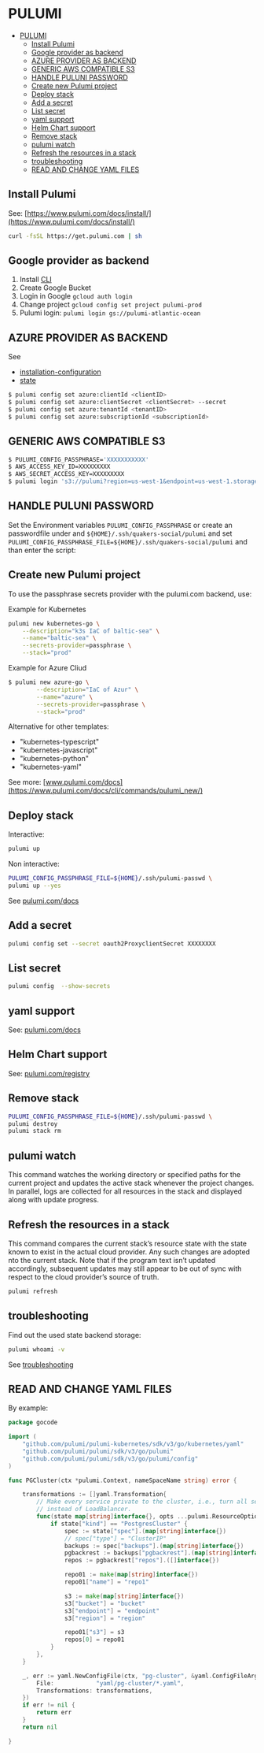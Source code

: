 PULUMI
======

- [PULUMI](#pulumi)
	- [Install Pulumi](#install-pulumi)
	- [Google provider as backend](#google-provider-as-backend)
	- [AZURE PROVIDER AS BACKEND](#azure-provider-as-backend)
	- [GENERIC AWS COMPATIBLE S3](#generic-aws-compatible-s3)
	- [HANDLE PULUNI PASSWORD](#handle-puluni-password)
	- [Create new Pulumi project](#create-new-pulumi-project)
	- [Deploy stack](#deploy-stack)
	- [Add a secret](#add-a-secret)
	- [List secret](#list-secret)
	- [yaml support](#yaml-support)
	- [Helm Chart support](#helm-chart-support)
	- [Remove stack](#remove-stack)
	- [pulumi watch](#pulumi-watch)
	- [Refresh the resources in a stack](#refresh-the-resources-in-a-stack)
	- [troubleshooting](#troubleshooting)
	- [READ AND CHANGE YAML FILES](#read-and-change-yaml-files)


Install Pulumi
--------------

See: [https://www.pulumi.com/docs/install/](https://www.pulumi.com/docs/install/)

```bash
curl -fsSL https://get.pulumi.com | sh
```


Google provider as backend
--------------------------

1. Install [CLI](https://cloud.google.com/docs/authentication/provide-credentials-adc?hl=de#how-to)
2. Create Google Bucket
3. Login in Google ```gcloud auth login```
4. Change project ```gcloud config set project pulumi-prod```
5. Pulumi login: ```pulumi login gs://pulumi-atlantic-ocean```


AZURE PROVIDER AS BACKEND
-------------------------

See

- [installation-configuration](https://www.pulumi.com/registry/packages/azure/installation-configuration/)
- [state](https://www.pulumi.com/docs/concepts/state/)

```bash
$ pulumi config set azure:clientId <clientID>
$ pulumi config set azure:clientSecret <clientSecret> --secret
$ pulumi config set azure:tenantId <tenantID>
$ pulumi config set azure:subscriptionId <subscriptionId>
```

GENERIC AWS COMPATIBLE S3
-------------------------

```bash
$ PULUMI_CONFIG_PASSPHRASE='XXXXXXXXXXX'
$ AWS_ACCESS_KEY_ID=XXXXXXXXX
$ AWS_SECRET_ACCESS_KEY=XXXXXXXXX
$ pulumi login 's3://pulumi?region=us-west-1&endpoint=us-west-1.storage.impossibleapi.net'
```

HANDLE PULUNI PASSWORD
----------------------

Set the Environment variables `PULUMI_CONFIG_PASSPHRASE` or create
an passwordfile under and `${HOME}/.ssh/quakers-social/pulumi` and
set `PULUMI_CONFIG_PASSPHRASE_FILE=${HOME}/.ssh/quakers-social/pulumi`
and than enter the script:

Create new Pulumi project
-------------------------

To use the passphrase secrets provider with the pulumi.com backend, use:

Example for Kubernetes

```bash
pulumi new kubernetes-go \
	--description="k3s IaC of baltic-sea" \
	--name="baltic-sea" \
	--secrets-provider=passphrase \
	--stack="prod"
```

Example for Azure Cliud

```bash
$ pulumi new azure-go \
        --description="IaC of Azur" \
        --name="azure" \
        --secrets-provider=passphrase \
        --stack="prod"
```

Alternative for other templates:

- "kubernetes-typescript"
- "kubernetes-javascript"
- "kubernetes-python"
- "kubernetes-yaml"


See more: [www.pulumi.com/docs](https://www.pulumi.com/docs/cli/commands/pulumi_new/)

Deploy stack
------------

Interactive:

```bash
pulumi up
```

Non interactive:

```bash
PULUMI_CONFIG_PASSPHRASE_FILE=${HOME}/.ssh/pulumi-passwd \
pulumi up --yes

```

See [pulumi.com/docs](https://www.pulumi.com/docs/cli/commands/pulumi_up/)

Add a secret
------------

```bash
pulumi config set --secret oauth2ProxyclientSecret XXXXXXXX
```

List secret
-----------

```bash
pulumi config  --show-secrets
```

yaml support
------------

See: [pulumi.com/docs](https://www.pulumi.com/docs/using-pulumi/adopting-pulumi/migrating-to-pulumi/from-kubernetes/)

Helm Chart support
------------------

See: [pulumi.com/registry](https://www.pulumi.com/registry/packages/kubernetes/api-docs/helm/v3/chart/)

Remove stack
------------

```bash
PULUMI_CONFIG_PASSPHRASE_FILE=${HOME}/.ssh/pulumi-passwd \
pulumi destroy
pulumi stack rm
```

pulumi watch
------------

This command watches the working directory or specified paths for the current project and updates the active stack whenever the project changes. In parallel, logs are collected for all resources in the stack and displayed along with update progress.

Refresh the resources in a stack
--------------------------------

This command compares the current stack’s resource state with the state
known to exist in the actual cloud provider. Any such changes are adopted
nto the current stack. Note that if the program text isn’t updated
accordingly, subsequent updates may still appear to be out of sync with
respect to the cloud provider’s source of truth.

```bash
pulumi refresh
```

troubleshooting
---------------

Find out the used state backend storage:

```bash
pulumi whoami -v
```

See [troubleshooting](https://www.pulumi.com/docs/support/troubleshooting/)


READ AND CHANGE YAML FILES
--------------------------

By example:

```go
package gocode

import (
	"github.com/pulumi/pulumi-kubernetes/sdk/v3/go/kubernetes/yaml"
	"github.com/pulumi/pulumi/sdk/v3/go/pulumi"
	"github.com/pulumi/pulumi/sdk/v3/go/pulumi/config"
)

func PGCluster(ctx *pulumi.Context, nameSpaceName string) error {

	transformations := []yaml.Transformation{
		// Make every service private to the cluster, i.e., turn all services into ClusterIP
		// instead of LoadBalancer.
		func(state map[string]interface{}, opts ...pulumi.ResourceOption) {
			if state["kind"] == "PostgresCluster" {
				spec := state["spec"].(map[string]interface{})
				// spec["type"] = "ClusterIP"
				backups := spec["backups"].(map[string]interface{})
				pgbackrest := backups["pgbackrest"].(map[string]interface{})
				repos := pgbackrest["repos"].([]interface{})

				repo01 := make(map[string]interface{})
				repo01["name"] = "repo1"

				s3 := make(map[string]interface{})
				s3["bucket"] = "bucket"
				s3["endpoint"] = "endpoint"
				s3["region"] = "region"

				repo01["s3"] = s3
				repos[0] = repo01
			}
		},
	}

	_, err := yaml.NewConfigFile(ctx, "pg-cluster", &yaml.ConfigFileArgs{
		File:            "yaml/pg-cluster/*.yaml",
		Transformations: transformations,
	})
	if err != nil {
		return err
	}
	return nil

}
```